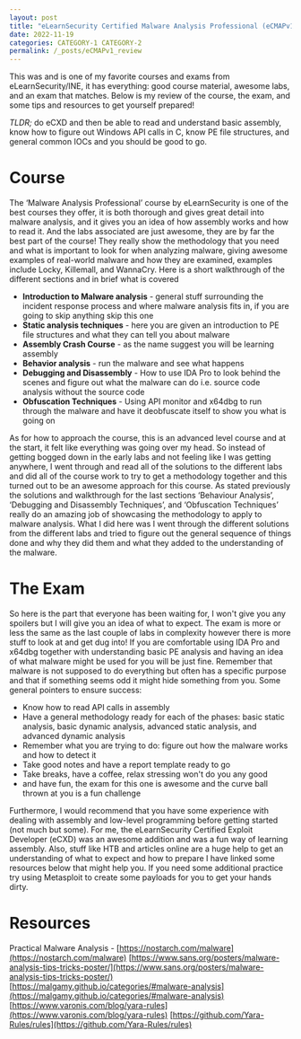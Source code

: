 ```yaml
---
layout: post
title: "eLearnSecurity Certified Malware Analysis Professional (eCMAPv1) Review"
date: 2022-11-19
categories: CATEGORY-1 CATEGORY-2
permalink: /_posts/eCMAPv1_review
---
```


This was and is one of my favorite courses and exams from eLearnSecurity/INE, it has everything: good course material, awesome labs, and an exam that matches. Below is my review of the course, the exam, and some tips and resources to get yourself prepared!

*TLDR;* do eCXD and then be able to read and understand basic assembly, know how to figure out Windows API calls in C, know PE file structures, and general common IOCs and you should be good to go.

# Course

The ‘Malware Analysis Professional’ course by eLearnSecurity is one of the best courses they offer, it is both thorough and gives great detail into malware analysis, and it gives you an idea of how assembly works and how to read it. And the labs associated are just awesome, they are by far the best part of the course! They really show the methodology that you need and what is important to look for when analyzing malware, giving awesome examples of real-world malware and how they are examined, examples include Locky, Killemall, and WannaCry. Here is a short walkthrough of the different sections and in brief what is covered

- **Introduction to Malware analysis** - general stuff surrounding the incident response process and where malware analysis fits in, if you are going to skip anything skip this one
- **Static analysis techniques** - here you are given an introduction to PE file structures and what they can tell you about malware
- **Assembly Crash Course** - as the name suggest you will be learning assembly
- **Behavior analysis** - run the malware and see what happens
- **Debugging and Disassembly** - How to use IDA Pro to look behind the scenes and figure out what the malware can do i.e. source code analysis without the source code
- **Obfuscation Techniques** - Using API monitor and x64dbg to run through the malware and have it deobfuscate itself to show you what is going on

As for how to approach the course, this is an advanced level course and at the start, it felt like everything was going over my head. So instead of getting bogged down in the early labs and not feeling like I was getting anywhere, I went through and read all of the solutions to the different labs and did all of the course work to try to get a methodology together and this turned out to be an awesome approach for this course. As stated previously the solutions and walkthrough for the last sections ‘Behaviour Analysis’, ‘Debugging and Disassembly Techniques’, and ‘Obfuscation Techniques’ really do an amazing job of showcasing the methodology to apply to malware analysis. What I did here was I went through the different solutions from the different labs and tried to figure out the general sequence of things done and why they did them and what they added to the understanding of the malware.

# The Exam

So here is the part that everyone has been waiting for, I won't give you any spoilers but I will give you an idea of what to expect. The exam is more or less the same as the last couple of labs in complexity however there is more stuff to look at and get dug into! If you are comfortable using IDA Pro and x64dbg together with understanding basic PE analysis and having an idea of what malware might be used for you will be just fine. Remember that malware is not supposed to do everything but often has a specific purpose and that if something seems odd it might hide something from you. Some general pointers to ensure success:

- Know how to read API calls in assembly
- Have a general methodology ready for each of the phases: basic static analysis, basic dynamic analysis, advanced static analysis, and advanced dynamic analysis
- Remember what you are trying to do: figure out how the malware works and how to detect it
- Take good notes and have a report template ready to go
- Take breaks, have a coffee, relax stressing won't do you any good
- and have fun, the exam for this one is awesome and the curve ball thrown at you is a fun challenge

Furthermore, I would recommend that you have some experience with dealing with assembly and low-level programming before getting started (not much but some). For me, the eLearnSecurity Certified Exploit Developer (eCXD) was an awesome addition and was a fun way of learning assembly. Also, stuff like HTB and articles online are a huge help to get an understanding of what to expect and how to prepare I have linked some resources below that might help you. If you need some additional practice try using Metasploit to create some payloads for you to get your hands dirty.

# Resources
Practical Malware Analysis - [https://nostarch.com/malware](https://nostarch.com/malware)
[https://www.sans.org/posters/malware-analysis-tips-tricks-poster/](https://www.sans.org/posters/malware-analysis-tips-tricks-poster/)
[https://malgamy.github.io/categories/#malware-analysis](https://malgamy.github.io/categories/#malware-analysis)
[https://www.varonis.com/blog/yara-rules](https://www.varonis.com/blog/yara-rules)
[https://github.com/Yara-Rules/rules](https://github.com/Yara-Rules/rules)
